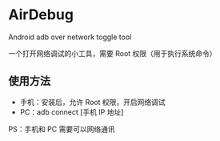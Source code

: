# AirDebug

Android adb over network toggle tool

一个打开网络调试的小工具，需要 Root 权限（用于执行系统命令）

## 使用方法

* 手机：安装后，允许 Root 权限，开启网络调试
* PC：adb connect [手机 IP 地址]

PS：手机和 PC 需要可以网络通讯
